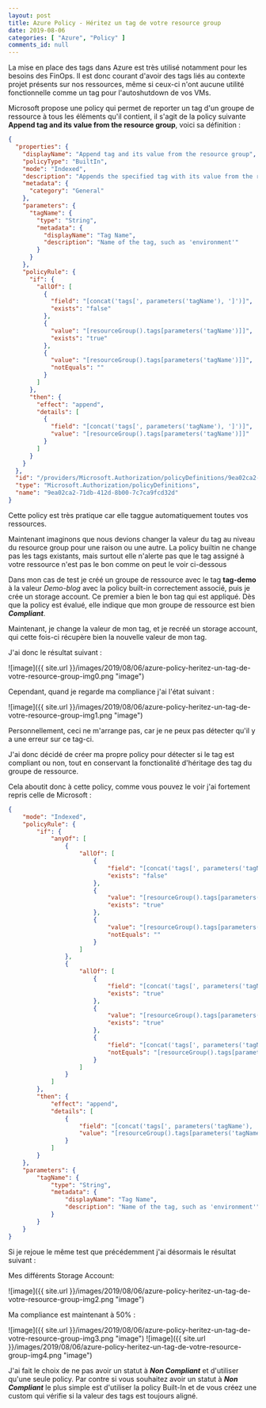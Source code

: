 ```yaml
---
layout: post
title: Azure Policy - Héritez un tag de votre resource group
date: 2019-08-06
categories: [ "Azure", "Policy" ]
comments_id: null 
---
```


La mise en place des tags dans Azure est très utilisé notamment pour les besoins des FinOps. Il est donc courant d'avoir des tags liés au contexte projet présents sur nos ressources, même si ceux-ci n'ont aucune utilité fonctionnelle comme un tag pour l'autoshutdown de vos VMs.

Microsoft propose une policy qui permet de reporter un tag d'un groupe de ressource à tous les éléments qu'il contient, il s'agit de la policy suivante **Append tag and its value from the resource group**, voici sa définition :

```json
{
  "properties": {
    "displayName": "Append tag and its value from the resource group",
    "policyType": "BuiltIn",
    "mode": "Indexed",
    "description": "Appends the specified tag with its value from the resource group when any resource which is missing this tag is created or updated. Does not modify the tags of resources created before this policy was applied until those resources are changed.",
    "metadata": {
      "category": "General"
    },
    "parameters": {
      "tagName": {
        "type": "String",
        "metadata": {
          "displayName": "Tag Name",
          "description": "Name of the tag, such as 'environment'"
        }
      }
    },
    "policyRule": {
      "if": {
        "allOf": [
          {
            "field": "[concat('tags[', parameters('tagName'), ']')]",
            "exists": "false"
          },
          {
            "value": "[resourceGroup().tags[parameters('tagName')]]",
            "exists": "true"
          },
          {
            "value": "[resourceGroup().tags[parameters('tagName')]]",
            "notEquals": ""
          }
        ]
      },
      "then": {
        "effect": "append",
        "details": [
          {
            "field": "[concat('tags[', parameters('tagName'), ']')]",
            "value": "[resourceGroup().tags[parameters('tagName')]]"
          }
        ]
      }
    }
  },
  "id": "/providers/Microsoft.Authorization/policyDefinitions/9ea02ca2-71db-412d-8b00-7c7ca9fcd32d",
  "type": "Microsoft.Authorization/policyDefinitions",
  "name": "9ea02ca2-71db-412d-8b00-7c7ca9fcd32d"
}
```

Cette policy est très pratique car elle taggue automatiquement toutes vos ressources.

Maintenant imaginons que nous devions changer la valeur du tag au niveau du resource group pour une raison ou une autre. La policy builtin ne change pas les tags existants, mais surtout elle n'alerte pas que le tag assigné à votre ressource n'est pas le bon comme on peut le voir ci-dessous

Dans mon cas de test je créé un groupe de ressource avec le tag **tag-demo** à la valeur *Demo-blog* avec la policy built-in correctement associé, puis je crée un storage account. Ce premier a bien le bon tag qui est appliqué.
Dès que la policy est évalué, elle indique que mon groupe de ressource est bien ***Compliant***.

Maintenant, je change la valeur de mon tag, et je recréé un storage account, qui cette fois-ci récupère bien la nouvelle valeur de mon tag.

J'ai donc le résultat suivant :

![image]({{ site.url }}/images/2019/08/06/azure-policy-heritez-un-tag-de-votre-resource-group-img0.png "image")

Cependant, quand je regarde ma compliance j'ai l'état suivant :

![image]({{ site.url }}/images/2019/08/06/azure-policy-heritez-un-tag-de-votre-resource-group-img1.png "image")

Personnellement, ceci ne m'arrange pas, car je ne peux pas détecter qu'il y a une erreur sur ce tag-ci.

J'ai donc décidé de créer ma propre policy pour détecter si le tag est compliant ou non, tout en conservant la fonctionalité d'héritage des tag du groupe de ressource.

Cela aboutit donc à cette policy, comme vous pouvez le voir j'ai fortement repris celle de Microsoft :

```json
{
    "mode": "Indexed",
    "policyRule": {
        "if": {
            "anyOf": [
                {
                    "allOf": [
                        {
                            "field": "[concat('tags[', parameters('tagName'), ']')]",
                            "exists": "false"
                        },
                        {
                            "value": "[resourceGroup().tags[parameters('tagName')]]",
                            "exists": "true"
                        },
                        {
                            "value": "[resourceGroup().tags[parameters('tagName')]]",
                            "notEquals": ""
                        }
                    ]
                },
                {
                    "allOf": [
                        {
                            "field": "[concat('tags[', parameters('tagName'), ']')]",
                            "exists": "true"
                        },
                        {
                            "value": "[resourceGroup().tags[parameters('tagName')]]",
                            "exists": "true"
                        },
                        {
                            "field": "[concat('tags[', parameters('tagName'), ']')]",
                            "notEquals": "[resourceGroup().tags[parameters('tagName')]]"
                        }
                    ]
                }
            ]
        },
        "then": {
            "effect": "append",
            "details": [
                {
                    "field": "[concat('tags[', parameters('tagName'), ']')]",
                    "value": "[resourceGroup().tags[parameters('tagName')]]"
                }
            ]
        }
    },
    "parameters": {
        "tagName": {
            "type": "String",
            "metadata": {
                "displayName": "Tag Name",
                "description": "Name of the tag, such as 'environment'"
            }
        }
    }
}
```

Si je rejoue le même test que précédemment j'ai désormais le résultat suivant :

Mes différents Storage Account:

![image]({{ site.url }}/images/2019/08/06/azure-policy-heritez-un-tag-de-votre-resource-group-img2.png "image")

Ma compliance est maintenant à 50% :

![image]({{ site.url }}/images/2019/08/06/azure-policy-heritez-un-tag-de-votre-resource-group-img3.png "image")
![image]({{ site.url }}/images/2019/08/06/azure-policy-heritez-un-tag-de-votre-resource-group-img4.png "image")

J'ai fait le choix de ne pas avoir un statut à ***Non Compliant*** et d'utiliser qu'une seule policy. Par contre si vous souhaitez avoir un statut à ***Non Compliant*** le plus simple est d'utiliser la policy Built-In et de vous créez une custom qui vérifie si la valeur des tags est toujours aligné.
